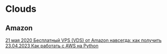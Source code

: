 # Clouds

## Amazon
[21 мая 2020 Бесплатный VPS (VDS) от Amazon навсегда: как получить](https://dzen.ru/a/XsTPErZhUybwGqs7)
[23.04.2023 Как работать с AWS на Python](https://qaa-engineer.ru/kak-rabotat-s-aws-na-python-2/)



## 

